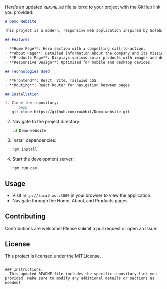 Here’s an updated `README.md` file tailored to your project with the GitHub link you provided:

```markdown
# Demo Website

This project is a modern, responsive web application inspired by Solahart's website, built using React and Vite. The application showcases a variety of solar energy products, their descriptions, and an engaging user interface.

## Features

- **Home Page**: Hero section with a compelling call-to-action.
- **About Page**: Detailed information about the company and its mission.
- **Products Page**: Displays various solar products with images and descriptions.
- **Responsive Design**: Optimized for mobile and desktop devices.

## Technologies Used

- **Frontend**: React, Vite, Tailwind CSS
- **Routing**: React Router for navigation between pages

## Installation

1. Clone the repository:
   ```bash
   git clone https://github.com/rowhhit/Demo-website.git
   ```
2. Navigate to the project directory:
   ```bash
   cd Demo-website
   ```
3. Install dependencies:
   ```bash
   npm install
   ```
4. Start the development server:
   ```bash
   npm run dev
   ```

## Usage

- Visit `http://localhost:3000` in your browser to view the application.
- Navigate through the Home, About, and Products pages.

## Contributing

Contributions are welcome! Please submit a pull request or open an issue.

## License

This project is licensed under the MIT License.
```

### Instructions:
- This updated README file includes the specific repository link you provided. Make sure to modify any additional details or sections as needed!
